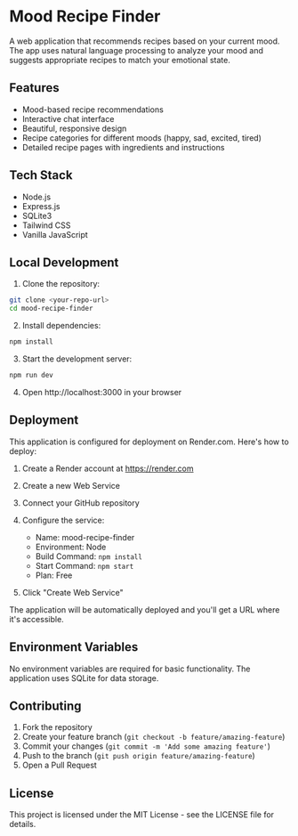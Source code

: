 # Mood Recipe Finder

A web application that recommends recipes based on your current mood. The app uses natural language processing to analyze your mood and suggests appropriate recipes to match your emotional state.

## Features

- Mood-based recipe recommendations
- Interactive chat interface
- Beautiful, responsive design
- Recipe categories for different moods (happy, sad, excited, tired)
- Detailed recipe pages with ingredients and instructions

## Tech Stack

- Node.js
- Express.js
- SQLite3
- Tailwind CSS
- Vanilla JavaScript

## Local Development

1. Clone the repository:

```bash
git clone <your-repo-url>
cd mood-recipe-finder
```

2. Install dependencies:

```bash
npm install
```

3. Start the development server:

```bash
npm run dev
```

4. Open http://localhost:3000 in your browser

## Deployment

This application is configured for deployment on Render.com. Here's how to deploy:

1. Create a Render account at https://render.com

2. Create a new Web Service

3. Connect your GitHub repository

4. Configure the service:

   - Name: mood-recipe-finder
   - Environment: Node
   - Build Command: `npm install`
   - Start Command: `npm start`
   - Plan: Free

5. Click "Create Web Service"

The application will be automatically deployed and you'll get a URL where it's accessible.

## Environment Variables

No environment variables are required for basic functionality. The application uses SQLite for data storage.

## Contributing

1. Fork the repository
2. Create your feature branch (`git checkout -b feature/amazing-feature`)
3. Commit your changes (`git commit -m 'Add some amazing feature'`)
4. Push to the branch (`git push origin feature/amazing-feature`)
5. Open a Pull Request

## License

This project is licensed under the MIT License - see the LICENSE file for details.
